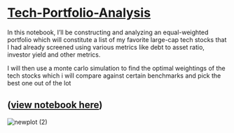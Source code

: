 # [Tech-Portfolio-Analysis](https://nbviewer.org/github/mjabubakar22/Tech-Portfolio-Analysis/blob/main/Tech%20Stocks%20Portfolio.ipynb)
In this notebook, I’ll be constructing and analyzing an equal-weighted portfolio which will constitute a list of my favorite large-cap tech stocks that I had already screened using various metrics like debt to asset ratio, investor yield and other metrics.

I will then use a monte carlo simulation to find the optimal weightings of the tech stocks which i will compare against certain benchmarks and pick the best one out of the lot

## ([view notebook here](https://nbviewer.org/github/mjabubakar22/Tech-Portfolio-Analysis/blob/main/Tech%20Stocks%20Portfolio.ipynb))
![newplot (2)](https://user-images.githubusercontent.com/80532199/166159924-2dac06d9-9968-4d8d-98f7-d77a3f8e40e9.png)
